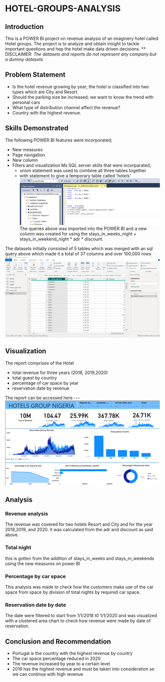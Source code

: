 # HOTEL-GROUPS-ANALYSIS

## Introduction 

This is a POWER BI project on revenue analysis of an imaginery hotel called Hotel groups. The project is to analyze and obtain insight to tackle important questions and hep the hotel make data driven decisions. 
** DISCLAIMER: _The datasets and reports do not represent any company but a dummy datasets_

## Problem Statement

- Is the hotel revenue growing by year; the hotel is classified into two types which are City and Resort.
- Should the parking size be increased; we want to know the trend with personal cars
- What type of distribution channel affect the revenue?
- Country with the highest revenue.

## Skills Demonstrated 

The following POWER BI features were incorporated; 
- New measures
- Page navigation
- New column
- Filters and visualization
  Ms SQL server skills that were incorparated;
  - union statement was used to combine all three tables together
  - with statement to give a temporary table called 'hotels' 
![](sql_joins_for_hotel_project.png)
The queries above was imported into the POWER BI and a new column was created for using the stays_in_weeks_night + stays_in_weekend_night * adr * discount.

The datasets initially consisted of 5 tables which was merged with an sql query above which made it a total of 37 columns and over 100,000 rows
![](Transformation-project-1.png)

## Visualization

The report comprises of the Hotel 
- total revenue for three years (2018, 2019,2020)
- total guest by country
- percentage of car space by year
- reservation date by revenue

 The report can be accessed here --- ![](main_project_hotel_project.png)

 ## Analysis

 ### Revenue analysis
 The revenue was covered for two hotels Resort and City and for the year 2018,2019, and 2020. it was calculated from the adr and discount as said above. 

 ### Total night
 this is gotten from the addition of stays_in_weeks and stays_in_weekends using the new measures on power BI 

### Percentage by car space
This analysis was made to check how the customers make use of the car space from space by division of total nights by required car space.

### Reservation date by date 

The date were filtered to start from 1/1/2018 t0 1/1/2020 and was visualized with a clustered area chart to check how revenue were made by date of reservation.

## Conclusion and Recommendation

- Portugal is the country with the highest revenue by country
- The car space percentage reduced in 2020
- The revenue increased by year to a certain level
- 2019 has the highest revenue and must be taken into consideration so we can continue with high revenue
